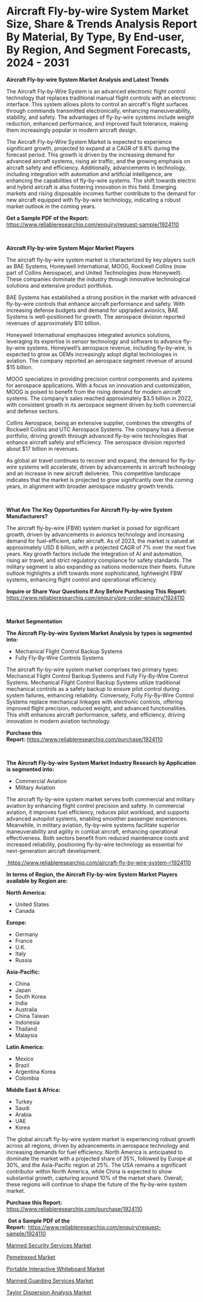 <p><h1>Aircraft Fly-by-wire System Market Size, Share & Trends Analysis Report By Material, By Type, By End-user, By Region, And Segment Forecasts, 2024 - 2031</h1></p><p><strong>Aircraft Fly-by-wire System Market Analysis and Latest Trends</strong></p>
<p><p>The Aircraft Fly-by-Wire System is an advanced electronic flight control technology that replaces traditional manual flight controls with an electronic interface. This system allows pilots to control an aircraft's flight surfaces through commands transmitted electronically, enhancing maneuverability, stability, and safety. The advantages of fly-by-wire systems include weight reduction, enhanced performance, and improved fault tolerance, making them increasingly popular in modern aircraft design.</p><p>The Aircraft Fly-by-Wire System Market is expected to experience significant growth, projected to expand at a CAGR of 9.8% during the forecast period. This growth is driven by the increasing demand for advanced aircraft systems, rising air traffic, and the growing emphasis on aircraft safety and efficiency. Additionally, advancements in technology, including integration with automation and artificial intelligence, are enhancing the capabilities of fly-by-wire systems. The shift towards electric and hybrid aircraft is also fostering innovation in this field. Emerging markets and rising disposable incomes further contribute to the demand for new aircraft equipped with fly-by-wire technology, indicating a robust market outlook in the coming years.</p></p>
<p><strong>Get a Sample PDF of the Report:&nbsp;</strong> <a href="https://www.reliableresearchiq.com/enquiry/request-sample/1924110?utm_campaign=1722&utm_medium=2&utm_source=Github&utm_content=ia&utm_term=24102024&utm_id=aircraft-fly-by-wire-system">https://www.reliableresearchiq.com/enquiry/request-sample/1924110</a></p>
<p>&nbsp;</p>
<p><strong>Aircraft Fly-by-wire System Major Market Players</strong></p>
<p><p>The aircraft fly-by-wire system market is characterized by key players such as BAE Systems, Honeywell International, MOOG, Rockwell Collins (now part of Collins Aerospace), and United Technologies (now Honeywell). These companies dominate the industry through innovative technological solutions and extensive product portfolios.</p><p>BAE Systems has established a strong position in the market with advanced fly-by-wire controls that enhance aircraft performance and safety. With increasing defense budgets and demand for upgraded avionics, BAE Systems is well-positioned for growth. The aerospace division reported revenues of approximately $10 billion.</p><p>Honeywell International emphasizes integrated avionics solutions, leveraging its expertise in sensor technology and software to advance fly-by-wire systems. Honeywell’s aerospace revenue, including fly-by-wire, is expected to grow as OEMs increasingly adopt digital technologies in aviation. The company reported an aerospace segment revenue of around $15 billion.</p><p>MOOG specializes in providing precision control components and systems for aerospace applications. With a focus on innovation and customization, MOOG is poised to benefit from the rising demand for modern aircraft systems. The company’s sales reached approximately $3.5 billion in 2022, with consistent growth in its aerospace segment driven by both commercial and defense sectors.</p><p>Collins Aerospace, being an extensive supplier, combines the strengths of Rockwell Collins and UTC Aerospace Systems. The company has a diverse portfolio, driving growth through advanced fly-by-wire technologies that enhance aircraft safety and efficiency. The aerospace division reported about $17 billion in revenues.</p><p>As global air travel continues to recover and expand, the demand for fly-by-wire systems will accelerate, driven by advancements in aircraft technology and an increase in new aircraft deliveries. This competitive landscape indicates that the market is projected to grow significantly over the coming years, in alignment with broader aerospace industry growth trends.</p></p>
<p>&nbsp;</p>
<p><strong>What Are The Key Opportunities For Aircraft Fly-by-wire System Manufacturers?</strong></p>
<p><p>The aircraft fly-by-wire (FBW) system market is poised for significant growth, driven by advancements in avionics technology and increasing demand for fuel-efficient, safer aircraft. As of 2023, the market is valued at approximately USD 8 billion, with a projected CAGR of 7% over the next five years. Key growth factors include the integration of AI and automation, rising air travel, and strict regulatory compliance for safety standards. The military segment is also expanding as nations modernize their fleets. Future outlook highlights a shift towards more sophisticated, lightweight FBW systems, enhancing flight control and operational efficiency.</p></p>
<p><strong>Inquire or Share Your Questions If Any Before Purchasing This Report:</strong> <a href="https://www.reliableresearchiq.com/enquiry/pre-order-enquiry/1924110?utm_campaign=1722&utm_medium=2&utm_source=Github&utm_content=ia&utm_term=24102024&utm_id=aircraft-fly-by-wire-system">https://www.reliableresearchiq.com/enquiry/pre-order-enquiry/1924110</a></p>
<p>&nbsp;</p>
<p><strong>Market Segmentation</strong></p>
<p><strong>The Aircraft Fly-by-wire System Market Analysis by types is segmented into:</strong></p>
<p><ul><li>Mechanical Flight Control Backup Systems</li><li>Fully Fly-By-Wire Controls Systems</li></ul></p>
<p><p>The aircraft fly-by-wire system market comprises two primary types: Mechanical Flight Control Backup Systems and Fully Fly-By-Wire Control Systems. Mechanical Flight Control Backup Systems utilize traditional mechanical controls as a safety backup to ensure pilot control during system failures, enhancing reliability. Conversely, Fully Fly-By-Wire Control Systems replace mechanical linkages with electronic controls, offering improved flight precision, reduced weight, and advanced functionalities. This shift enhances aircraft performance, safety, and efficiency, driving innovation in modern aviation technology.</p></p>
<p><strong>Purchase this Report:&nbsp;</strong><a href="https://www.reliableresearchiq.com/purchase/1924110?utm_campaign=1722&utm_medium=2&utm_source=Github&utm_content=ia&utm_term=24102024&utm_id=aircraft-fly-by-wire-system">https://www.reliableresearchiq.com/purchase/1924110</a></p>
<p>&nbsp;</p>
<p><strong>The Aircraft Fly-by-wire System Market Industry Research by Application is segmented into:</strong></p>
<p><ul><li>Commercial Aviation</li><li>Military Aviation</li></ul></p>
<p><p>The aircraft fly-by-wire system market serves both commercial and military aviation by enhancing flight control precision and safety. In commercial aviation, it improves fuel efficiency, reduces pilot workload, and supports advanced autopilot systems, enabling smoother passenger experiences. Meanwhile, in military aviation, fly-by-wire systems facilitate superior maneuverability and agility in combat aircraft, enhancing operational effectiveness. Both sectors benefit from reduced maintenance costs and increased reliability, positioning fly-by-wire technology as essential for next-generation aircraft development.</p></p>
<p><a href="https://www.reliableresearchiq.com/aircraft-fly-by-wire-system-r1924110?utm_campaign=1722&utm_medium=2&utm_source=Github&utm_content=ia&utm_term=24102024&utm_id=aircraft-fly-by-wire-system">&nbsp;https://www.reliableresearchiq.com/aircraft-fly-by-wire-system-r1924110</a></p>
<p><strong>In terms of Region, the Aircraft Fly-by-wire System Market Players available by Region are:</strong></p>
<p>
    <p> <strong> North America: </strong>
        <ul>
            <li>United States</li>
            <li>Canada</li>
        </ul>
        </p> 
    <p> <strong> Europe: </strong>
        <ul>
            <li>Germany</li>
            <li>France</li>
            <li>U.K.</li>
            <li>Italy</li>
            <li>Russia</li>
        </ul>
        </p> 
    <p> <strong> Asia-Pacific: </strong>
        <ul>
            <li>China</li>
            <li>Japan</li>
            <li>South Korea</li>
            <li>India</li>
            <li>Australia</li>
            <li>China Taiwan</li>
            <li>Indonesia</li>
            <li>Thailand</li>
            <li>Malaysia</li>
        </ul>
        </p> 
    <p> <strong> Latin America: </strong>
        <ul>
            <li>Mexico</li>
            <li>Brazil</li>
            <li>Argentina Korea</li>
            <li>Colombia</li>
        </ul>
        </p> 
    <p> <strong> Middle East & Africa: </strong>
        <ul>
            <li>Turkey</li>
            <li>Saudi</li>
            <li>Arabia</li>
            <li>UAE</li>
            <li>Korea</li>
        </ul>
    </p>
    </p>
<p><p>The global aircraft fly-by-wire system market is experiencing robust growth across all regions, driven by advancements in aerospace technology and increasing demands for fuel efficiency. North America is anticipated to dominate the market with a projected share of 35%, followed by Europe at 30%, and the Asia-Pacific region at 25%. The USA remains a significant contributor within North America, while China is expected to show substantial growth, capturing around 10% of the market share. Overall, these regions will continue to shape the future of the fly-by-wire system market.</p></p>
<p><strong>Purchase this Report: </strong><a href="https://www.reliableresearchiq.com/purchase/1924110?utm_campaign=1722&utm_medium=2&utm_source=Github&utm_content=ia&utm_term=24102024&utm_id=aircraft-fly-by-wire-system">https://www.reliableresearchiq.com/purchase/1924110</a></p>
<p>&nbsp;<strong>Get a Sample PDF of the Report:&nbsp;&nbsp;</strong><a href="https://www.reliableresearchiq.com/enquiry/request-sample/1924110?utm_campaign=1722&utm_medium=2&utm_source=Github&utm_content=ia&utm_term=24102024&utm_id=aircraft-fly-by-wire-system">https://www.reliableresearchiq.com/enquiry/request-sample/1924110</a></p>
<p><strong></strong></p>
<p><p><a href="https://www.linkedin.com/pulse/global-manned-security-services-market-opportunities-challenges2024-sf5rf?utm_campaign=1722&utm_medium=2&utm_source=Github&utm_content=ia&utm_term=24102024&utm_id=aircraft-fly-by-wire-system">Manned Security Services Market</a></p><p><a href="https://www.linkedin.com/pulse/future-trends-global-pemetrexed-market-insights-analysis-from-yddaf?utm_campaign=1722&utm_medium=2&utm_source=Github&utm_content=ia&utm_term=24102024&utm_id=aircraft-fly-by-wire-system">Pemetrexed Market</a></p><p><a href="https://www.linkedin.com/pulse/market-insights-global-portable-interactive-whiteboard-forecast-scgic?utm_campaign=1722&utm_medium=2&utm_source=Github&utm_content=ia&utm_term=24102024&utm_id=aircraft-fly-by-wire-system">Portable Interactive Whiteboard Market</a></p><p><a href="https://www.linkedin.com/pulse/global-manned-guarding-services-market-size-trends-analysis-6yauf?utm_campaign=1722&utm_medium=2&utm_source=Github&utm_content=ia&utm_term=24102024&utm_id=aircraft-fly-by-wire-system">Manned Guarding Services Market</a></p><p><a href="https://www.linkedin.com/pulse/taylor-dispersion-analysis-market-size-share-growth-trends-ufh2c?utm_campaign=1722&utm_medium=2&utm_source=Github&utm_content=ia&utm_term=24102024&utm_id=aircraft-fly-by-wire-system">Taylor Dispersion Analysis Market</a></p></p>